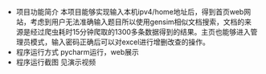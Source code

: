 - 项目功能简介
本项目能够实现输入本机ipv4/home地址后，得到首页web网站，考虑到用户无法准确输入题目所以使用gensim相似文档搜索，文档的来源是经过爬虫耗时15分钟爬取的1300多条数据得到的结果。主页也能够进入管理员模式，输入密码正确后可以对excel进行增删改查的操作。
- 程序运行方式
pycharm运行，web展示
- 程序运行截图
见演示视频

